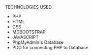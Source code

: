 TECHNOLOGIES USED.

- PHP
- HTML
- CSS
- MDBOOTSTRAP
- JAVASCRIPT
- PhpMyAdmin's Database
- PDO for connecting PHP to Database



